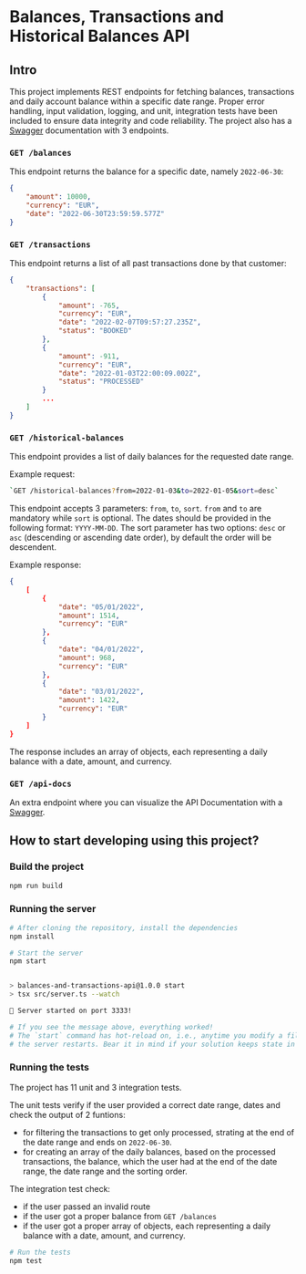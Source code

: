 # Balances, Transactions and Historical Balances API

## Intro

This project implements REST endpoints for fetching balances, transactions and daily account balance within a specific date range. Proper error handling, input validation, logging, and unit, integration tests have been included to ensure data integrity and code reliability.
The project also has a [Swagger](https://swagger.io/specification/) documentation with 3 endpoints.

### `GET /balances` 

This endpoint returns the balance for a specific date, namely `2022-06-30`:

```json
{ 
	"amount": 10000, 
	"currency": "EUR", 
	"date": "2022-06-30T23:59:59.577Z" 
}
```

### `GET /transactions`

This endpoint returns a list of all past transactions done by that customer:

```json
{
    "transactions": [
        {
            "amount": -765,
            "currency": "EUR",
            "date": "2022-02-07T09:57:27.235Z",
            "status": "BOOKED"
        },
        {
            "amount": -911,
            "currency": "EUR",
            "date": "2022-01-03T22:00:09.002Z",
            "status": "PROCESSED"
        }
        ...
    ]
}
```

### `GET /historical-balances`

This endpoint provides a list of daily balances for the requested date range.

Example request:

```sh
`GET /historical-balances?from=2022-01-03&to=2022-01-05&sort=desc`
```

This endpoint accepts 3 parameters: `from`, `to`, `sort`. `from` and `to` are mandatory while `sort` is optional.
The dates should be provided in the following format: `YYYY-MM-DD`.
The sort parameter has two options: `desc` or `asc` (descending or ascending date order), by default the order will be descendent.

Example response:

```json
{
    [
        {
            "date": "05/01/2022",
            "amount": 1514,
            "currency": "EUR"
        },
        {
            "date": "04/01/2022",
            "amount": 968,
            "currency": "EUR"
        },
        {
            "date": "03/01/2022",
            "amount": 1422,
            "currency": "EUR"
        }
    ]
}
```

The response includes an array of objects, each representing a daily balance with a date, amount, and currency.

### `GET /api-docs`

An extra endpoint where you can visualize the API Documentation with a [Swagger](https://swagger.io/specification/).

## How to start developing using this project?

### Build the project

```sh
npm run build
```

### Running the server 

```sh
# After cloning the repository, install the dependencies
npm install

# Start the server
npm start


> balances-and-transactions-api@1.0.0 start
> tsx src/server.ts --watch

🚀 Server started on port 3333!

# If you see the message above, everything worked!
# The `start` command has hot-reload on, i.e., anytime you modify a file
# the server restarts. Bear it in mind if your solution keeps state in memory.
```

### Running the tests

The project has 11 unit and 3 integration tests. 

The unit tests verify if the user provided a correct date range, dates and check the output of 2 funtions:
- for filtering the transactions to get only processed, strating at the end of the date range and ends on `2022-06-30`.
- for creating an array of the daily balances, based on the processed transactions, the balance, which the user had at the end of the date range, the date range and the sorting order.

The integration test check:
- if the user passed an invalid route
- if the user got a proper balance from `GET /balances`
- if the user got a proper array of objects, each representing a daily balance with a date, amount, and currency.

```sh
# Run the tests
npm test
```
